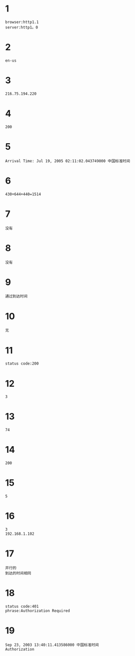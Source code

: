# 1
```
browser:http1.1
server:http1。0
```
# 2
```
en-us
```
# 3
```
216.75.194.220
```
# 4
```
200
```
# 5
```
Arrival Time: Jul 19, 2005 02:11:02.043749000 中国标准时间
```
# 6
```
430+644+440=1514
```
# 7
```
没有
```
# 8
```
没有
```
# 9
```
通过到达时间
```
# 10

```
无
```
# 11
```
status code:200
```
# 12
```
3
```
# 13
```
74
```
# 14
```
200
```
# 15
```
5
```
# 16
```
3
192.168.1.102
```
# 17
```
并行的
到达的时间相同
```
# 18
```
status code:401
phrase:Authorization Required
```
# 19
```
Sep 23, 2003 13:40:11.413586000 中国标准时间
Authorization
```